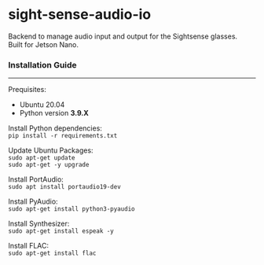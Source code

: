 # sight-sense-audio-io
Backend to manage audio input and output for the Sightsense glasses.\
Built for Jetson Nano.
### Installation Guide
---
Prequisites:
- Ubuntu 20.04
- Python version **3.9.X**

Install Python dependencies:\
`pip install -r requirements.txt`

Update Ubuntu Packages:\
`sudo apt-get update`\
`sudo apt-get -y upgrade`

Install PortAudio:\
`sudo apt install portaudio19-dev`

Install PyAudio:\
`sudo apt-get install python3-pyaudio`

Install Synthesizer:\
`sudo apt-get install espeak -y`

Install FLAC:\
`sudo apt-get install flac`
